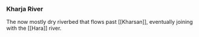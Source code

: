 ### Kharja River

The now mostly dry riverbed that flows past [[Kharsan]], eventually joining with the [[Hara]] river. 
